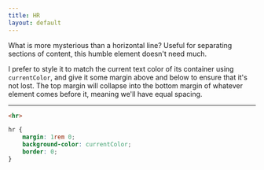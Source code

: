 ```yaml
---
title: HR
layout: default
---
```


What is more mysterious than a horizontal line? Useful for separating sections of content, this humble element doesn't need much.

I prefer to style it to match the current text color of its container using `currentColor`, and give it some margin above and below to ensure that it's not lost. The top margin will collapse into the bottom margin of whatever element comes before it, meaning we'll have equal spacing.

<div class="stage">
    <hr>
</div>

```html
<hr>
```

```css
hr {
    margin: 1rem 0;
    background-color: currentColor;
    border: 0;
}
```